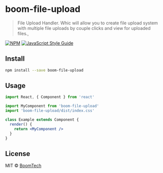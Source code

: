 # boom-file-upload

> File Upload Handler. Whic will allow you to create file upload system with multiple file uploads by couple clicks and view for uploaded files.,

[![NPM](https://img.shields.io/npm/v/boom-file-upload.svg)](https://www.npmjs.com/package/boom-file-upload) [![JavaScript Style Guide](https://img.shields.io/badge/code_style-standard-brightgreen.svg)](https://standardjs.com)

## Install

```bash
npm install --save boom-file-upload
```

## Usage

```jsx
import React, { Component } from 'react'

import MyComponent from 'boom-file-upload'
import 'boom-file-upload/dist/index.css'

class Example extends Component {
  render() {
    return <MyComponent />
  }
}
```

## License

MIT © [BoomTech](https://www.boomte.ch/)
